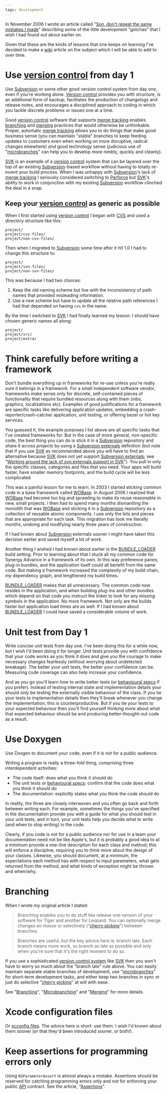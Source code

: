 ```yaml
---
tags: development
---
```


In November 2006 I wrote an article called "[Son, don't repeat the same mistakes I made](http://wincent.com/a/about/wincent/weblog/archives/2006/11/son_dont_repeat.php)" describing some of the little development "gotchas" that I wish I had found out about earlier on.

Given that these are the kinds of lessons that one keeps on learning I've decided to make a [wiki](/wiki/wiki) article on the subject which I will be able to add to over time.

# Use [version control](/wiki/version_control) from day 1

Use [Subversion](/wiki/Subversion) or some other good version control system from day one, even if you're working alone. [Version control](/wiki/Version_control) provides you with structure, is an additional form of backup, facilitates the production of changelogs and release notes, and encourages a disciplined approach to coding in which you tackle discrete problems or issues one at a time.

Good [version control](/wiki/version_control) software that supports [merge tracking](/wiki/merge_tracking) enables [branching](/wiki/branching) and [merging](/wiki/merging) practices that would otherwise be unthinkable. Proper, automatic [merge tracking](/wiki/merge_tracking) allows you to do things that make good business sense (you can maintain "stable" branches to keep feeding updates to customers even when working on more disruptive, radical changes elsewhere) *and* good technology sense (judicious use of "[microbranches](/wiki/microbranches)" can help you to develop more nimbly, quickly and cleanly).

[SVK](/wiki/SVK) is an example of a [version control](/wiki/version_control) system that can be layered over the top of an existing [Subversion](/wiki/Subversion)-based workflow without having to totally re-invent your build process. When I was unhappy with [Subversion](/wiki/Subversion)'s lack of [merge tracking](/wiki/merge_tracking) I seriously considered switching to [Perforce](/wiki/Perforce) but [SVK](/wiki/SVK)'s ability to work in conjunction with my existing [Subversion](/wiki/Subversion) workflow clinched the deal in a snap.

## Keep your [version control](/wiki/version_control) as generic as possible

When I first started using [version control](/wiki/version_control) I began with [CVS](/wiki/CVS) and used a directory structure like this:

    project/
    project/cvs-files/
    project/non-cvs-files/

Then when I migrated to [Subversion](/wiki/Subversion) some time after it hit 1.0 I had to change this structure to:

    project/
    project/svn-files/
    project/non-svn-files/

This was because I had two choices:

1.  Keep the old naming scheme but live with the inconsistency of path names that provided misleading information.
2.  Use a new scheme but have to update all the relative path references I had that depended on having `cvs` in the name.

By the time I switched to [SVK](/wiki/SVK) I had finally learned my lesson: I should have chosen generic names all along:

    project/
    project/src/
    project/extra/

# Think carefully before writing a framework

Don't bundle everything up in frameworks for re-use unless you're really sure it belongs in a framework. For a small independent software vendor, frameworks make sense only for discrete, self-contained pieces of functionality that require bundled resources along with them (nibs, graphics, localizations etc). Examples of good justifications for a framework are specific tasks like delivering application updates, embedding a crash-reporter/crash-catcher application, unit testing, or offering bezel or hot key services.

You guessed it, the example purposes I list above are all specific tasks that I've created frameworks for. But in the case of more general, non-specific code, the best thing you can do is stick it in a [Subversion](/wiki/Subversion) repository and share it across projects by using a [Subversion externals](/wiki/Subversion_externals) definition (but note that if you use [SVK](/wiki/SVK) as recommended above you will have to find an alternative because [SVK](/wiki/SVK) does not yet support [Subversion externals](/wiki/Subversion_externals); see "[Working around the lack of svn:externals support in SVK](/wiki/Working_around_the_lack_of_svn%3aexternals_support_in_SVK)"). You pull in only the specific classes, categories and files that you need. Your apps will build faster, have smaller memory footprints, and the build cycle will be less complicated

This was a painful lesson for me to learn. In 2003 I started sticking common code in a base framework called [WOBase](/wiki/WOBase). In August 2006 I realized that [WOBase](/wiki/WOBase) had become too big and sprawling to make its reuse reasonable in new, small projects. I then had to spend many months dismantling the monolith that was [WOBase](/wiki/WOBase) and sticking it in a [Subversion](/wiki/Subversion) repository as a collection of reusable atomic components. I use only the bits and pieces that are appropriate for each task. This migration has took me literally months, undoing and modifying nearly three years of construction.

If I had known about [Subversion](/wiki/Subversion) externals sooner I might have taken this decision earlier and saved myself a lot of work.

Another thing I wished I had known about earlier is the [BUNDLE\_LOADER](/wiki/BUNDLE_LOADER) build setting. Prior to learning about that I stuck all my common code for Synergy Advance in a framework of its own. In this way preference panes, plug-in bundles, and the application itself could all benefit from the same code. But making a framework increased the complexity of my build chain, my dependency graph, and lengthened my build times.

[BUNDLE\_LOADER](/wiki/BUNDLE_LOADER) makes that all unnecessary. The common code now resides in the application, and when building plug-ins and other bundles which depend on that code you instruct the linker to look for any missing symbols in the application. No more framework. Not only are the builds faster but application load times are as well. If I had known about [BUNDLE\_LOADER](/wiki/BUNDLE_LOADER) I could have saved a considerable volume of work.

# Unit test from Day 1

Write concise unit tests from day one. I've been doing this for a while now, but I wish I'd been doing it for longer. Unit tests provide you with confidence that your code works as you think it does and give you the courage to make necessary changes fearlessly (without worrying about undetected breakage). The better your unit tests, the better your confidence can be. Measuring code coverage can also help increase your confidence.

And as you go you'll learn how to write better tests (or [behavioural specs](/wiki/behavioural_specs) if you prefer). Instead of testing internal state and implementation details your should only be testing the externally visible behaviour of the class. If you tie your tests to implementation details then they'll break whenever you change the implementation; this is counterproductive. But if you tie your tests to your expected behaviour then you'll find yourself thinking more about what that expected behaviour should be and producing better-thought-out code as a result.

# Use Doxygen

Use Doxgen to document your code, even if it is not for a public audience.

Writing a program is really a three-fold thing, comprising three interdependent activities:

-   The code itself: does what you think it should do
-   The unit tests or [behavioural specs](/wiki/behavioural_specs): confirm that the code does what you think it should do
-   The documentation: explicitly states what you think the code should do

In reality, the three are closely interwoven and you often go back and forth between writing each. For example, sometimes the things you've specified in the documentation provide you with a guide for what you should test in your unit tests; and in turn, your unit tests help you decide what to write (and when to stop writing) in the code.

Clearly, if you code is not for a public audience nor for use in a team your documentation need not be like Apple's, but it is probably a good idea to at a minimum provide a one-line description for each class and method; this will enforce a discipline, requiring you to think more about the design of your classes. Likewise, you should document, at a minimum, the expectations each method has with respect to input parameters, what gets returned from the method, and what kinds of exception might be thrown and when/why.

# Branching

When I wrote my original article I stated:

> Branching enables you to do stuff like release one version of your software for Tiger and another for Leopard. You can optionally merge changes *en masse* or selectively ("[cherry picking](/wiki/cherry_picking)") between branches.
>
> Branches are useful, but the key advice here is: branch late. Each branch means more work, so branch as late as possible and only when you're sure that it's the right moment to do so.

If you use a sophisticated [version control system](/wiki/version_control_system) like [SVK](/wiki/SVK) then you won't have to worry so much about the "branch late" rule above. You can easily maintain separate stable branches of development, use "[microbranches](/wiki/microbranches)" for short-term development tasks, and either keep two branches in sync or just do selective "[cherry picking](/wiki/cherry_picking)" at will with ease.

See "[Branching](/wiki/Branching)", "[Microbranching](/wiki/Microbranching)" and "[Merging](/wiki/Merging)" for more details.

# Xcode configuration files

Or [xcconfig files](/wiki/xcconfig_files). The advice here is short: use them. I wish I'd known about them sooner (or that they'd been introduced sooner, or both!).

# Keep assertions for programming errors only

Using `NSParameterAssert` is almost always a mistake. Assertions should be reserved for catching programming errors only and *not* for enforcing your public [API](/wiki/API) contract. See the article, "[Assertions](http://wincent.com/a/about/wincent/weblog/archives/2007/05/assertions.php)".
